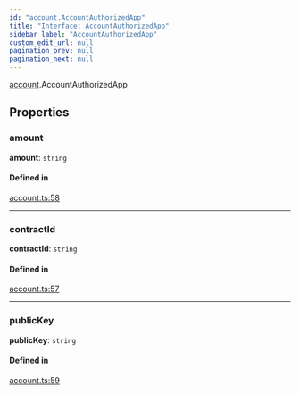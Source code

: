 ```yaml
---
id: "account.AccountAuthorizedApp"
title: "Interface: AccountAuthorizedApp"
sidebar_label: "AccountAuthorizedApp"
custom_edit_url: null
pagination_prev: null
pagination_next: null
---
```


[account](../modules/account.md).AccountAuthorizedApp

## Properties

### amount

 **amount**: `string`

#### Defined in

[account.ts:58](https://github.com/maxhr/near--near-api-js/blob/d8efa7d5/packages/near-api-js/src/account.ts#L58)

___

### contractId

 **contractId**: `string`

#### Defined in

[account.ts:57](https://github.com/maxhr/near--near-api-js/blob/d8efa7d5/packages/near-api-js/src/account.ts#L57)

___

### publicKey

 **publicKey**: `string`

#### Defined in

[account.ts:59](https://github.com/maxhr/near--near-api-js/blob/d8efa7d5/packages/near-api-js/src/account.ts#L59)
